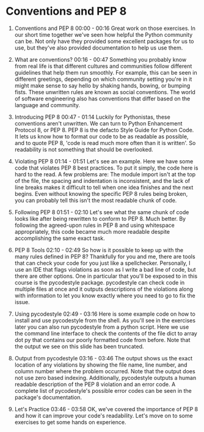 # Conventions and PEP 8

1. Conventions and PEP 8
00:00 - 00:16
Great work on those exercises. In our short time together we've seen how helpful the Python community can be. Not only have they provided some excellent packages for us to use, but they've also provided documentation to help us use them.

2. What are conventions?
00:16 - 00:47
Something you probably know from real life is that different cultures and communities follow different guidelines that help them run smoothly. For example, this can be seen in different greetings, depending on which community setting you're in it might make sense to say hello by shaking hands, bowing, or bumping fists. These unwritten rules are known as social conventions. The world of software engineering also has conventions that differ based on the language and community.

3. Introducing PEP 8
00:47 - 01:14
Luckily for Pythonistas, these conventions aren't unwritten. We can turn to Python Enhancement Protocol 8, or PEP 8. PEP 8 is the defacto Style Guide for Python Code. It lets us know how to format our code to be as readable as possible, and to quote PEP 8, 'code is read much more often than it is written'. So readability is not something that should be overlooked.

4. Violating PEP 8
01:14 - 01:51
Let's see an example. Here we have some code that violates PEP 8 best practices. To put it simply, the code here is hard to the read. A few problems are: The module import isn't at the top of the file, the spacing and indentation is inconsistent, and the lack of line breaks makes it difficult to tell when one idea finishes and the next begins. Even without knowing the specific PEP 8 rules being broken, you can probably tell this isn't the most readable chunk of code.

5. Following PEP 8
01:51 - 02:10
Let's see what the same chunk of code looks like after being rewritten to conform to PEP 8. Much better. By following the agreed-upon rules in PEP 8 and using whitespace appropriately, this code became much more readable despite accomplishing the same exact task.

6. PEP 8 Tools
02:10 - 02:49
So how is it possible to keep up with the many rules defined in PEP 8? Thankfully for you and me, there are tools that can check your code for you just like a spellchecker. Personally, I use an IDE that flags violations as soon as I write a bad line of code, but there are other options. One in particular that you'll be exposed to in this course is the pycodestyle package. pycodestyle can check code in multiple files at once and it outputs descriptions of the violations along with information to let you know exactly where you need to go to fix the issue.

7. Using pycodestyle
02:49 - 03:16
Here is some example code on how to install and use pycodestyle from the shell. As you'll see in the exercises later you can also run pycodestyle from a python script. Here we use the command line interface to check the contents of the file dict to array dot py that contains our poorly formatted code from before. Note that the output we see on this slide has been truncated.

8. Output from pycodestyle
03:16 - 03:46
The output shows us the exact location of any violations by showing the file name, line number, and column number where the problem occurred. Note that the output does not use zero based indexing. Additionally, pycodestyle outputs a human readable description of the PEP 8 violation and an error code. A complete list of pycodestyle's possible error codes can be seen in the package's documentation.

9. Let's Practice
03:46 - 03:58
OK, we've covered the importance of PEP 8 and how it can improve your code's readability. Let's move on to some exercises to get some hands on experience.